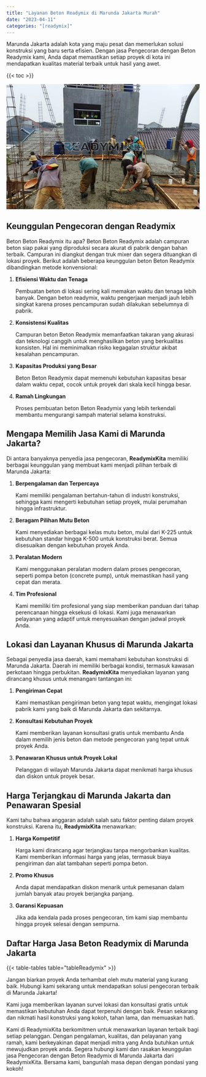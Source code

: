 ```yaml
---
title: "Layanan Beton Readymix di Marunda Jakarta Murah"
date: "2023-04-11"
categories: "[readymix]"
---
```


Marunda Jakarta adalah kota yang maju pesat dan memerlukan solusi konstruksi yang baru serta efisien. Dengan jasa Pengecoran dengan Beton Readymix kami, Anda dapat memastikan setiap proyek di kota ini mendapatkan kualitas material terbaik untuk hasil yang awet.

{{< toc >}}

![Layanan Beton Readymix di Marunda Jakarta Murah](/images/readymix/cor-readymix-13.jpg)

## Keunggulan Pengecoran dengan Readymix

Beton Beton Readymix itu apa? Beton Beton Readymix adalah campuran beton siap pakai yang diproduksi secara akurat di pabrik dengan bahan terbaik. Campuran ini diangkut dengan truk mixer dan segera dituangkan di lokasi proyek. Berikut adalah beberapa keunggulan beton Beton Readymix dibandingkan metode konvensional:

1. **Efisiensi Waktu dan Tenaga**

   Pembuatan beton di lokasi sering kali memakan waktu dan tenaga lebih banyak. Dengan beton readymix, waktu pengerjaan menjadi jauh lebih singkat karena proses pencampuran sudah dilakukan sebelumnya di pabrik.

2. **Konsistensi Kualitas**

   Campuran beton Beton Readymix memanfaatkan takaran yang akurasi dan teknologi canggih untuk menghasilkan beton yang berkualitas konsisten. Hal ini meminimalkan risiko kegagalan struktur akibat kesalahan pencampuran.

3. **Kapasitas Produksi yang Besar**

   Beton Beton Readymix dapat memenuhi kebutuhan kapasitas besar dalam waktu cepat, cocok untuk proyek dari skala kecil hingga besar.

4. **Ramah Lingkungan**

   Proses pembuatan beton Beton Readymix yang lebih terkendali membantu mengurangi sampah material selama konstruksi.

## Mengapa Memilih Jasa Kami di Marunda Jakarta?

Di antara banyaknya penyedia jasa pengecoran, **ReadymixKita** memiliki berbagai keunggulan yang membuat kami menjadi pilihan terbaik di Marunda Jakarta:

1. **Berpengalaman dan Terpercaya**

   Kami memiliki pengalaman bertahun-tahun di industri konstruksi, sehingga kami mengerti kebutuhan setiap proyek, mulai perumahan hingga infrastruktur.

2. **Beragam Pilihan Mutu Beton**

   Kami menyediakan berbagai kelas mutu beton, mulai dari K-225 untuk kebutuhan standar hingga K-500 untuk konstruksi berat. Semua disesuaikan dengan kebutuhan proyek Anda.

3. **Peralatan Modern**

   Kami menggunakan peralatan modern dalam proses pengecoran, seperti pompa beton (concrete pump), untuk memastikan hasil yang cepat dan merata.

4. **Tim Profesional**

   Kami memiliki tim profesional yang siap memberikan panduan dari tahap perencanaan hingga eksekusi di lokasi. Kami juga menawarkan pelayanan yang adaptif untuk menyesuaikan dengan jadwal proyek Anda.

## Lokasi dan Layanan Khusus di Marunda Jakarta

Sebagai penyedia jasa daerah, kami memahami kebutuhan konstruksi di Marunda Jakarta. Daerah ini memiliki berbagai kondisi, termasuk kawasan perkotaan hingga perbukitan. **ReadymixKita** menyediakan layanan yang dirancang khusus untuk menangani tantangan ini:

1. **Pengiriman Cepat**

   Kami memastikan pengiriman beton yang tepat waktu, mengingat lokasi pabrik kami yang baik di Marunda Jakarta dan sekitarnya.

2. **Konsultasi Kebutuhan Proyek**

   Kami memberikan layanan konsultasi gratis untuk membantu Anda dalam memilih jenis beton dan metode pengecoran yang tepat untuk proyek Anda.

3. **Penawaran Khusus untuk Proyek Lokal**

   Pelanggan di wilayah Marunda Jakarta dapat menikmati harga khusus dan diskon untuk proyek besar.

## Harga Terjangkau di Marunda Jakarta dan Penawaran Spesial

Kami tahu bahwa anggaran adalah salah satu faktor penting dalam proyek konstruksi. Karena itu, **ReadymixKita** menawarkan:

1. **Harga Kompetitif**

   Harga kami dirancang agar terjangkau tanpa mengorbankan kualitas. Kami memberikan informasi harga yang jelas, termasuk biaya pengiriman dan alat tambahan seperti pompa beton.

2. **Promo Khusus**

   Anda dapat mendapatkan diskon menarik untuk pemesanan dalam jumlah banyak atau proyek berjangka panjang.

3. **Garansi Kepuasan**

   Jika ada kendala pada proses pengecoran, tim kami siap membantu hingga proyek selesai dengan sempurna.

## Daftar Harga Jasa Beton Readymix di Marunda Jakarta

{{< table-tables table="tableReadymix" >}}

Jangan biarkan proyek Anda terhambat oleh mutu material yang kurang baik. Hubungi kami sekarang untuk mendapatkan solusi pengecoran terbaik di Marunda Jakarta!

Kami juga memberikan layanan survei lokasi dan konsultasi gratis untuk memastikan kebutuhan Anda dapat terpenuhi dengan baik. Pesan sekarang dan nikmati hasil konstruksi yang kokoh, tahan lama, dan memuaskan hati.

Kami di ReadymixKita berkomitmen untuk menawarkan layanan terbaik bagi setiap pelanggan. Dengan pengalaman, kualitas, dan pelayanan yang ramah, kami berkeyakinan dapat menjadi mitra yang Anda butuhkan untuk mewujudkan proyek anda. Segera hubungi kami dan rasakan keunggulan jasa Pengecoran dengan Beton Readymix di Marunda Jakarta dari ReadymixKita. Bersama kami, bangunlah masa depan dengan pondasi yang kokoh!